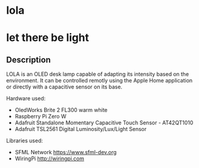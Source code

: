 # lola
# let there be light

## Description
LOLA is an OLED desk lamp capable of adapting its intensity based on the environment. It can be controlled remotly using the Apple Home application or directly with a capacitive sensor on its base.

Hardware used:
* OledWorks Brite 2 FL300 warm white
* Raspberry Pi Zero W
* Adafruit Standalone Momentary Capacitive Touch Sensor - AT42QT1010
* Adafruit TSL2561 Digital Luminosity/Lux/Light Sensor

Libraries used:
* SFML Network https://www.sfml-dev.org
* WiringPi http://wiringpi.com
